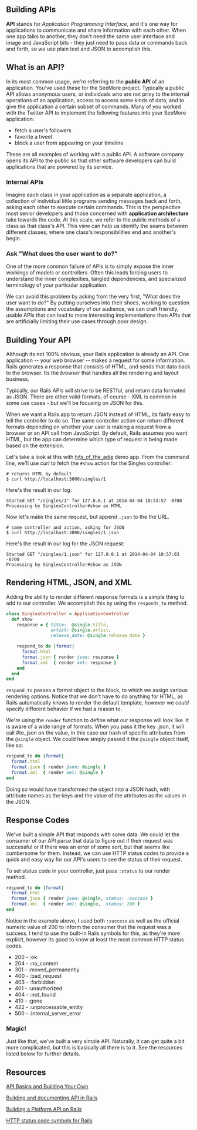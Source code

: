 Building APIs
-------------

**API** stands for *Application Programming Interface*, and it's one way for applications to communicate and share information with each other. When one app talks to another, they don't need the same user interface and image and JavaScript bits - they just need to pass data or commands back and forth, so we use plain text and JSON to accomplish this.

## What is an API?
In its most common usage, we're referring to the **public API** of an application. You've used these for the SeeMore project. Typically a public API allows anonymous users, or individuals who are not privy to the internal operations of an application, access to access some kinds of data, and to give the application a certain subset of commands. Many of you worked with the Twitter API to implement the following features into your SeeMore application:

+ fetch a user's followers
+ favorite a tweet
+ block a user from appearing on your timeline

These are all examples of working with a public API. A software company opens its API to the public so that other software developers can build applications that are powered by its service.

### Internal APIs

Imagine each class in your application as a separate application, a collection of individual little programs sending messages back and forth, asking each other to execute certain commands. This is the perspective most senior developers and those concerned with **application architecture** take towards the code. At this scale, we refer to the public methods of a class as that class's API. This view can help us identify the seams between different classes, where one class's responsibilities end and another's begin.

### Ask "What does the user want to do?"

One of the more common failure of APIs is to simply expose the inner workings of models or controllers. Often this leads forcing users to understand the inner complexities, tangled dependencies, and specialized terminology of your particular application.

We can avoid this problem by asking from the very first, "What does the user want to do?" By putting ourselves into their shoes, working to question the assumptions and vocabulary of our audience, we can craft friendly, usable APIs that can lead to more interesting implementations than APIs that are artificially limiting their use cases through poor design.

## Building Your API

Although its not 100% obvious, your Rails application is already an API. One application -- your web browser -- makes a request for some information. Rails generates a response that consists of HTML, and sends that data back to the browser. Its the *browser* that handles all the rendering and layout business.

Typically, our Rails APIs will strive to be RESTful, and return data formated as JSON. There are other valid formats, of course - XML is common in some use cases - but we'll be focusing on JSON for this.

When we want a Rails app to return JSON instead of HTML, its fairly easy to tell the controller to do so. The same controller action can return different formats depending on whether your user is making a request from a browser or an API call from JavaScript. By default, Rails assumes you want HTML, but the app can determine which type of request is being made based on the extension.

Let's take a look at this with [hits_of_the_adie](https://github.com/Ada-Developers-Academy/singles-demo) demo app. From the command line, we'll use *curl* to fetch the `#show` action for the Singles controller:

```
# returns HTML by default
$ curl http://localhost:3000/singles/1
```

Here's the result in our log:

```
Started GET "/singles/1" for 127.0.0.1 at 2014-04-04 10:53:57 -0700
Processing by SinglesController#show as HTML
```

Now let's make the same request, but append `.json` to the the URL.

```
# same controller and action, asking for JSON
$ curl http://localhost:3000/singles/1.json
```

Here's the result in our log for the JSON request:
```
Started GET "/singles/1.json" for 127.0.0.1 at 2014-04-04 10:57:03 -0700
Processing by SinglesController#show as JSON
```

## Rendering HTML, JSON, and XML

Adding the ability to render different response formats is a simple thing to add to our controller. We accomplish this by using the `responds_to` method.

```ruby
class SinglesController < ApplicationController
  def show
    response = { title:  @single.title,
                 artist: @single.artist,
                 release_date: @single.release_date }

    respond_to do |format|
      format.html
      format.json { render json: response }
      format.xml  { render xml: response }
    end
  end
end
```

`respond_to` passes a format object to the block, to which we assign various rendering options. Notice that we don't have to do anything for HTML, as Rails automatically knows to render the default template, however we *could* specify different behavior if we had a reason to.

We're using the `render` function to define what our response will look like. It is aware of a wide range of formats. When you pass it the key :json, it will call #to_json on the value, in this case our hash of specific attributes from the `@single` object. We could have simply passed it the `@single` object itself, like so:

```ruby
respond_to do |format|
  format.html
  format.json { render json: @single }
  format.xml  { render xml: @single }
end
```

Doing so would have transformed the object into a JSON hash, with attribute names as the keys and the value of the attributes as the values in the JSON.

## Response Codes

We've built a simple API that responds with some data. We could let the consumer of our API parse that data to figure out if their request was successful or if there was an error of some sort, but that seems like cumbersome for them. Instead, we can use HTTP status codes to provide a quick and easy way for our API's users to see the status of their request.

To set status code in your controller, just pass `:status` to our render method.

```ruby
respond_to do |format|
  format.html
  format.json { render json: @single, status: :success }
  format.xml  { render xml: @single,  status: 200 }
end
```

Notice in the example above, I used both `:success` as well as the official numeric value of 200 to inform the consumer that the request was a success. I tend to use the built-in Rails symbols for this, as they're more explicit, however its good to know at least the most common HTTP status codes.

+ 200 - :ok
+ 204 - :no_content
+ 301 - :moved_permanently
+ 400 - :bad_request
+ 403 - :forbidden
+ 401 - :unauthorized
+ 404 - :not_found
+ 410 - :gone
+ 422 - :unprocessable_entity
+ 500 - :internal_server_error

### Magic!
Just like that, we've built a very simple API. Naturally, it can get quite a bit more complicated, but this is basically all there is to it. See the resources listed below for further details.

## Resources
[API Basics and Building Your Own](http://www.theodinproject.com/ruby-on-rails/apis-and-building-your-own)

[Building and documenting API in Rails](http://www.amberbit.com/blog/2014/2/19/building-and-documenting-api-in-rails/)

[Building a Platform API on Rails](http://mt.gomiso.com/2011/06/27/building-a-platform-api-on-rails/)

[HTTP status code symbols for Rails](http://futureshock-ed.com/2011/03/04/http-status-code-symbols-for-rails/)
